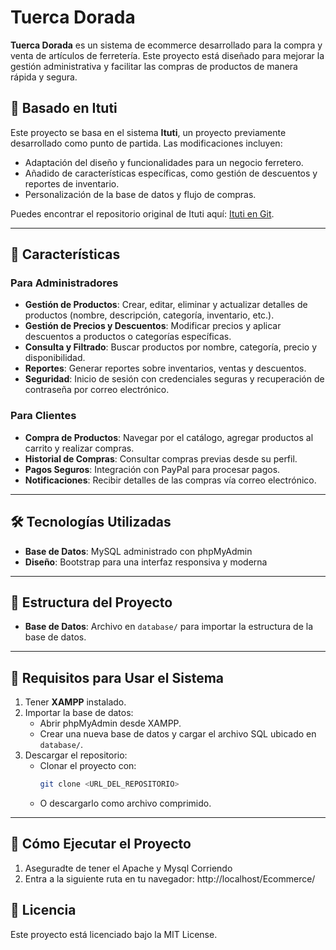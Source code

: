 # Tuerca Dorada

**Tuerca Dorada** es un sistema de ecommerce desarrollado para la compra y venta de artículos de ferretería. Este proyecto está diseñado para mejorar la gestión administrativa y facilitar las compras de productos de manera rápida y segura.

## 📌 Basado en Ituti
Este proyecto se basa en el sistema **Ituti**, un proyecto previamente desarrollado como punto de partida. Las modificaciones incluyen:
- Adaptación del diseño y funcionalidades para un negocio ferretero.
- Añadido de características específicas, como gestión de descuentos y reportes de inventario.
- Personalización de la base de datos y flujo de compras.

Puedes encontrar el repositorio original de Ituti aquí: [Ituti en Git](URL_DEL_REPOSITORIO_DE_ITUTI).

---

## 🚀 Características

### Para Administradores
- **Gestión de Productos**: Crear, editar, eliminar y actualizar detalles de productos (nombre, descripción, categoría, inventario, etc.).
- **Gestión de Precios y Descuentos**: Modificar precios y aplicar descuentos a productos o categorías específicas.
- **Consulta y Filtrado**: Buscar productos por nombre, categoría, precio y disponibilidad.
- **Reportes**: Generar reportes sobre inventarios, ventas y descuentos.
- **Seguridad**: Inicio de sesión con credenciales seguras y recuperación de contraseña por correo electrónico.

### Para Clientes
- **Compra de Productos**: Navegar por el catálogo, agregar productos al carrito y realizar compras.
- **Historial de Compras**: Consultar compras previas desde su perfil.
- **Pagos Seguros**: Integración con PayPal para procesar pagos.
- **Notificaciones**: Recibir detalles de las compras vía correo electrónico.

---

## 🛠️ Tecnologías Utilizadas
- **Base de Datos**: MySQL administrado con phpMyAdmin
- **Diseño**: Bootstrap para una interfaz responsiva y moderna

---

## 📂 Estructura del Proyecto
- **Base de Datos**: Archivo en `database/` para importar la estructura de la base de datos.

---

## 🔧 Requisitos para Usar el Sistema
1. Tener **XAMPP** instalado.
2. Importar la base de datos:
   - Abrir phpMyAdmin desde XAMPP.
   - Crear una nueva base de datos y cargar el archivo SQL ubicado en `database/`.
3. Descargar el repositorio:
   - Clonar el proyecto con:
     ```bash
     git clone <URL_DEL_REPOSITORIO>
     ```
   - O descargarlo como archivo comprimido.

---

## 🚀 Cómo Ejecutar el Proyecto
1. Aseguradte de tener el Apache y Mysql Corriendo
2. Entra a la siguiente ruta en tu navegador: http://localhost/Ecommerce/

## 📜 Licencia
Este proyecto está licenciado bajo la MIT License.
